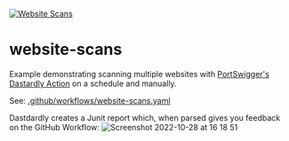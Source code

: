 [![Website Scans](https://github.com/ginandjuice-shop/website-scans/actions/workflows/website-scans.yaml/badge.svg?branch=main)](https://github.com/ginandjuice-shop/website-scans/actions/workflows/website-scans.yaml)
# website-scans
Example demonstrating scanning multiple websites with [PortSwigger's Dastardly Action](https://github.com/PortSwigger/dastardly-github-action) on a schedule and manually.

See: [.github/workflows/website-scans.yaml](https://github.com/ginandjuice-shop/website-scans/blob/main/.github/workflows/website-scans.yaml)


Dastdardly creates a Junit report which, when parsed gives you feedback on the GitHub Workflow:
![Screenshot 2022-10-28 at 16 18 51](https://user-images.githubusercontent.com/109664963/198673552-8e2371a6-a25a-472f-8fae-cde0bbb37d0c.png)
